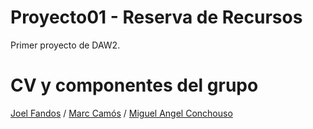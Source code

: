 # Proyecto01 - Reserva de Recursos
Primer proyecto de DAW2.
# CV y componentes del grupo
[Joel Fandos](https://joelfandos.github.io/) /
[Marc Camós](https://maarccamos.github.io/) /
[Miguel Angel Conchouso](https://conchouso.github.io/)

